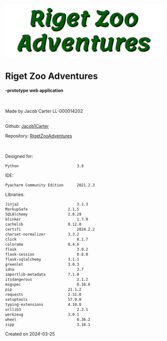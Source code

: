 ![RZA title image](static/assets/site-images/Title2.png)

# Riget Zoo Adventures
#### -prototype web application
<br>

Made by Jacob Carter
LL-000014202
<br><br>

Github: [Jacob1Carter](https://github.com/Jacob1Carter)

Repository: [RigetZooAdventures](https://github.com/Jacob1Carter/RigetZooAdventures)

<br><br>
Designed for:

    Python                          3.9

IDE:

    Pyacharm Community Edition      2021.2.3

Libraries:

    Jinja2	                        3.1.3
    MarkupSafe	                2.1.5
    SQLAlchemy	                2.0.29
    blinker	                        1.7.0
    cachelib	                0.12.0
    certifi	                        2024.2.2
    charset-normalizer	        3.3.2
    click	                        8.1.7
    colorama	                0.4.6
    flask	                        3.0.2
    flask-session	                0.8.0
    flask-sqlalchemy	        3.1.1
    greenlet	                3.0.3
    idna	                        3.7
    importlib-metadata	        7.1.0
    itsdangerous	                2.1.2
    msgspec	                        0.18.6
    pip	                        21.1.2
    requests	                2.31.0
    setuptools	                57.0.0
    typing-extensions	        4.10.0
    urllib3	                        2.2.1
    werkzeug	                3.0.1
    wheel	                        0.36.2
    zipp	                        3.18.1

Created on 2024-03-25
